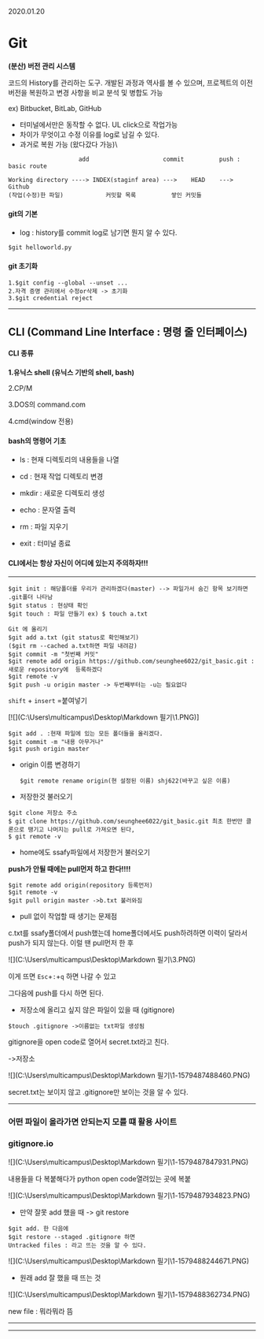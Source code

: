 2020.01.20

# Git



__(분산) 버전 관리 시스템__

코드의 History를 관리하는 도구. 개발된 과정과 역사를 볼 수 있으며, 프로젝트의 이전 버전을 복원하고 변경 사항을 비교 분석 및 병합도 가능

ex) Bitbucket, BitLab, GitHub

* 터미널에서만은 동작할 수 없다. UL click으로 작업가능
* 차이가 무엇이고 수정 이유를 log로 남길 수 있다.
* 과거로 복원 가능 (왔다갔다 가능)\

~~~
					add  					commit			push : 		basic route

Working directory ---->	INDEX(staginf area) --->	HEAD 	--->	 Github
(작업(수정)한 파일) 			커밋할 목록			쌓인 커밋들
~~~

#### git의 기본

* log : history를 commit log로 남기면 뭔지 알 수 있다.

~~~
$git helloworld.py
~~~

#### git 초기화

```
1.$git config --global --unset ...
2.자격 증명 관리에서 수정or삭제 -> 초기화
3.$git credential reject
```



***

## CLI (Command Line Interface : 명령 줄 인터페이스)

#### CLI 종류

__1.유닉스 shell (유닉스 기반의 shell, bash)__

2.CP/M

3.DOS의 command.com

4.cmd(window 전용)



#### bash의 명령어 기초

* ls : 현재 디렉토리의 내용들을 나열

* cd : 현재 작업 디렉토리 변경

* mkdir : 새로운 디렉토리 생성

* echo : 문자열 출력

* rm : 파일 지우기

* exit : 터미널 종료

  

#### CLI에서는 항상 자신이 어디에 있는지 주의하자!!!

***

```
$git init : 해당폴더를 우리가 관리하겠다(master) --> 파일가서 숨긴 항목 보기하면 .git폴더 나타남
$git status : 현상태 확인
$git touch : 파일 만들기 ex) $ touch a.txt

Git 에 올리기
$git add a.txt (git status로 확인해보기)
($git rm --cached a.txt하면 파일 내려감)
$git commit -m "첫번째 커밋"
$git remote add origin https://github.com/seunghee6022/git_basic.git : 새로운 repository에  등록하겠다
$git remote -v
$git push -u origin master -> 두번째부터는 -u는 필요없다
```

`shift` + `insert` =붙여넣기



 [![](C:\Users\multicampus\Desktop\Markdown 필기\1.PNG)]

```
$git add . :현재 파일에 있는 모든 폴더들을 올리겠다.
$git commit -m "내용 아무거나"
$git push origin master
```

* origin  이름 변경하기

  ```
  $git remote rename origin(현 설정된 이름) shj622(바꾸고 싶은 이름)
  ```

* 저장한것 불러오기

```
$git clone 저장소 주소
$ git clone https://github.com/seunghee6022/git_basic.git 최초 한번만 클론으로 땡기고 나머지는 pull로 가져오면 된다,
$ git remote -v
```

* home에도 ssafy파일에서 저장한거 불러오기 

__push가 안될 때에는 pull먼저 하고 한다!!!!__

```
$git remote add origin(repository 등록먼저)
$git remote -v
$git pull origin master ->b.txt 불러와짐
```

* pull 없이 작업할 때 생기는 문제점

c.txt를 ssafy폴더에서 push했는데 home폴더에서도 push하려하면 이력이 달라서 push가 되지 않는다. 이럴 땐 pull먼저 한 후

![](C:\Users\multicampus\Desktop\Markdown 필기\3.PNG)

이게 뜨면 `Esc`+`:`+`q` 하면 나갈 수 있고 

그다음에 push를 다시 하면 된다.



* 저장소에 올리고 싶지 않은 파일이 있을 때 (gitignore)

```
$touch .gitignore ->이름없는 txt파일 생성됨
```

gitignore을 open code로 열어서 secret.txt라고 친다.

->저장소

![](C:\Users\multicampus\Desktop\Markdown 필기\1-1579487488460.PNG)

secret.txt는 보이지 않고 .gitignore만 보이는 것을 알 수 있다.

***

### 어떤 파일이 올라가면 안되는지 모를 떄 활용 사이트

### gitignore.io

![](C:\Users\multicampus\Desktop\Markdown 필기\1-1579487847931.PNG)

내용들을 다 복붙해다가 python open code열려있는 곳에 복붙

![](C:\Users\multicampus\Desktop\Markdown 필기\1-1579487934823.PNG)



* 만약 잘못 add 했을 때 -> git restore

```
$git add. 한 다음에
$git restore --staged .gitignore 하면
Untracked files : 라고 뜨는 것을 알 수 있다.

```

![](C:\Users\multicampus\Desktop\Markdown 필기\1-1579488244671.PNG)

* 원래 add 잘 했을 때 뜨는 것

![](C:\Users\multicampus\Desktop\Markdown 필기\1-1579488362734.PNG)

new file : 뭐라뭐라 뜸



***

***



